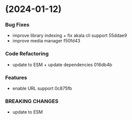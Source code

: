 #  (2024-01-12)


### Bug Fixes

* improve library indexing + fix akala cli support 55ddae9
* improve media manager f50fd43


### Code Refactoring

* update to ESM + update dependencies 016db4b


### Features

* enable URL support 0c875fb


### BREAKING CHANGES

* update to ESM



